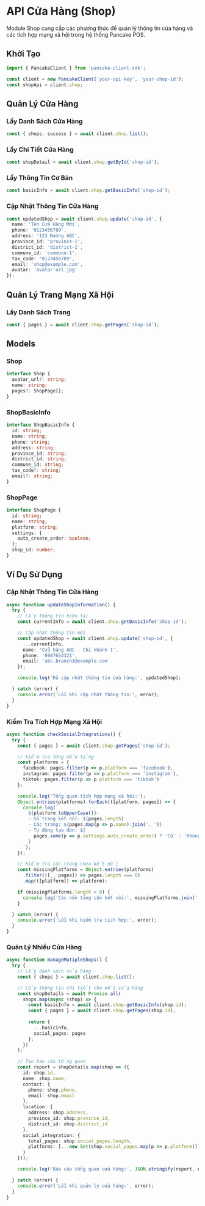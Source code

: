 # API Cửa Hàng (Shop)

Module Shop cung cấp các phương thức để quản lý thông tin cửa hàng và các tích hợp mạng xã hội trong hệ thống Pancake POS.

## Khởi Tạo

```typescript
import { PancakeClient } from 'pancake-client-sdk';

const client = new PancakeClient('your-api-key', 'your-shop-id');
const shopApi = client.shop;
```

## Quản Lý Cửa Hàng

### Lấy Danh Sách Cửa Hàng

```typescript
const { shops, success } = await client.shop.list();
```

### Lấy Chi Tiết Cửa Hàng

```typescript
const shopDetail = await client.shop.getById('shop-id');
```

### Lấy Thông Tin Cơ Bản

```typescript
const basicInfo = await client.shop.getBasicInfo('shop-id');
```

### Cập Nhật Thông Tin Cửa Hàng

```typescript
const updatedShop = await client.shop.update('shop-id', {
  name: 'Tên Cửa Hàng Mới',
  phone: '0123456789',
  address: '123 Đường ABC',
  province_id: 'province-1',
  district_id: 'district-1',
  commune_id: 'commune-1',
  tax_code: '0123456789',
  email: 'shop@example.com',
  avatar: 'avatar-url.jpg'
});
```

## Quản Lý Trang Mạng Xã Hội

### Lấy Danh Sách Trang

```typescript
const { pages } = await client.shop.getPages('shop-id');
```

## Models

### Shop

```typescript
interface Shop {
  avatar_url?: string;
  name: string;
  pages?: ShopPage[];
}
```

### ShopBasicInfo

```typescript
interface ShopBasicInfo {
  id: string;
  name: string;
  phone: string;
  address: string;
  province_id: string;
  district_id: string;
  commune_id: string;
  tax_code?: string;
  email?: string;
}
```

### ShopPage

```typescript
interface ShopPage {
  id: string;
  name: string;
  platform: string;
  settings: {
    auto_create_order: boolean;
  };
  shop_id: number;
}
```

## Ví Dụ Sử Dụng

### Cập Nhật Thông Tin Cửa Hàng

```typescript
async function updateShopInformation() {
  try {
    // Lấy thông tin hiện tại
    const currentInfo = await client.shop.getBasicInfo('shop-id');

    // Cập nhật thông tin mới
    const updatedShop = await client.shop.update('shop-id', {
      ...currentInfo,
      name: 'Cửa hàng ABC - Chi nhánh 1',
      phone: '0987654321',
      email: 'abc.branch1@example.com'
    });

    console.log('Đã cập nhật thông tin cửa hàng:', updatedShop);

  } catch (error) {
    console.error('Lỗi khi cập nhật thông tin:', error);
  }
}
```

### Kiểm Tra Tích Hợp Mạng Xã Hội

```typescript
async function checkSocialIntegrations() {
  try {
    const { pages } = await client.shop.getPages('shop-id');

    // Kiểm tra từng nền tảng
    const platforms = {
      facebook: pages.filter(p => p.platform === 'facebook'),
      instagram: pages.filter(p => p.platform === 'instagram'),
      tiktok: pages.filter(p => p.platform === 'tiktok')
    };

    console.log('Tổng quan tích hợp mạng xã hội:');
    Object.entries(platforms).forEach(([platform, pages]) => {
      console.log(`
        ${platform.toUpperCase()}:
        - Số trang kết nối: ${pages.length}
        - Các trang: ${pages.map(p => p.name).join(', ')}
        - Tự động tạo đơn: ${
          pages.some(p => p.settings.auto_create_order) ? 'Có' : 'Không'
        }
      `);
    });

    // Kiểm tra các trang chưa kết nối
    const missingPlatforms = Object.entries(platforms)
      .filter(([_, pages]) => pages.length === 0)
      .map(([platform]) => platform);

    if (missingPlatforms.length > 0) {
      console.log('Các nền tảng cần kết nối:', missingPlatforms.join(', '));
    }

  } catch (error) {
    console.error('Lỗi khi kiểm tra tích hợp:', error);
  }
}
```

### Quản Lý Nhiều Cửa Hàng

```typescript
async function manageMutipleShops() {
  try {
    // Lấy danh sách cửa hàng
    const { shops } = await client.shop.list();

    // Lấy thông tin chi tiết cho mỗi cửa hàng
    const shopDetails = await Promise.all(
      shops.map(async (shop) => {
        const basicInfo = await client.shop.getBasicInfo(shop.id);
        const { pages } = await client.shop.getPages(shop.id);
        
        return {
          ...basicInfo,
          social_pages: pages
        };
      })
    );

    // Tạo báo cáo tổng quan
    const report = shopDetails.map(shop => ({
      id: shop.id,
      name: shop.name,
      contact: {
        phone: shop.phone,
        email: shop.email
      },
      location: {
        address: shop.address,
        province_id: shop.province_id,
        district_id: shop.district_id
      },
      social_integration: {
        total_pages: shop.social_pages.length,
        platforms: [...new Set(shop.social_pages.map(p => p.platform))]
      }
    }));

    console.log('Báo cáo tổng quan cửa hàng:', JSON.stringify(report, null, 2));

  } catch (error) {
    console.error('Lỗi khi quản lý cửa hàng:', error);
  }
}